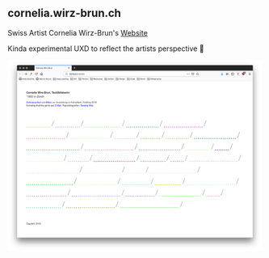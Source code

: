 cornelia.wirz-brun.ch
-
Swiss Artist Cornelia Wirz-Brun's [Website](http://cornelia.wirz-brun.ch)

Kinda experimental UXD to reflect the artists perspective 🤹‍

![](img/printscreen.png?raw=true)
